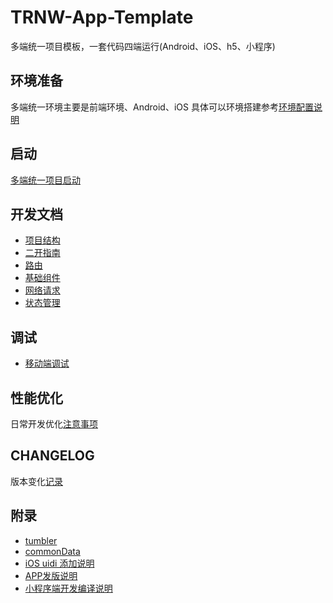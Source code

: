 # TRNW-App-Template

多端统一项目模板，一套代码四端运行(Android、iOS、h5、小程序)

## 环境准备

多端统一环境主要是前端环境、Android、iOS
具体可以环境搭建参考[环境配置说明](ENVIRONMENT.md)

## 启动

[多端统一项目启动](START.md)

## 开发文档

* [项目结构](PROJECT_TREE.md)
* [二开指南](DEVELOP.md)
* [路由](NAVIGATION.md)
* [基础组件](COMPONENTS.md)
* [网络请求](NETWORK.md)
* [状态管理](UNSTATED.md)

## 调试

* [移动端调试](MODBILE_DEBUG.md)

## 性能优化

日常开发优化[注意事项](PERFORMANCE.md)

## CHANGELOG

版本变化[记录](./CHANGELOG.md)

## 附录
* [tumbler](./TUMBLER.md)
* [commonData](./COMMON_DATA.md)
* [iOS uidi 添加说明](IOS_UDID.md)
* [APP发版说明](APP_UPDATE_PUBLISH.md)
* [小程序端开发编译说明](mp/INTRODUCTION.md)